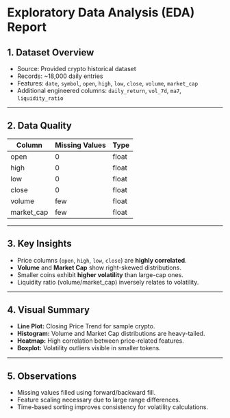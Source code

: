 #  Exploratory Data Analysis (EDA) Report

## 1. Dataset Overview
- Source: Provided crypto historical dataset
- Records: ~18,000 daily entries
- Features: `date`, `symbol`, `open`, `high`, `low`, `close`, `volume`, `market_cap`
- Additional engineered columns: `daily_return`, `vol_7d`, `ma7`, `liquidity_ratio`

---

## 2. Data Quality
| Column | Missing Values | Type |
|---------|----------------|------|
| open | 0 | float |
| high | 0 | float |
| low | 0 | float |
| close | 0 | float |
| volume | few | float |
| market_cap | few | float |

---

## 3. Key Insights
- Price columns (`open`, `high`, `low`, `close`) are **highly correlated**.
- **Volume** and **Market Cap** show right-skewed distributions.
- Smaller coins exhibit **higher volatility** than large-cap ones.
- Liquidity ratio (volume/market_cap) inversely relates to volatility.

---

## 4. Visual Summary
- **Line Plot:** Closing Price Trend for sample crypto.
- **Histogram:** Volume and Market Cap distributions are heavy-tailed.
- **Heatmap:** High correlation between price-related features.
- **Boxplot:** Volatility outliers visible in smaller tokens.

---

## 5. Observations
- Missing values filled using forward/backward fill.
- Feature scaling necessary due to large range differences.
- Time-based sorting improves consistency for volatility calculations.
